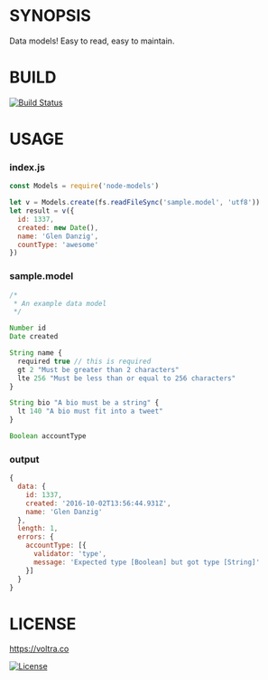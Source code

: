 # SYNOPSIS
Data models! Easy to read, easy to maintain.

# BUILD
[![Build Status](https://travis-ci.org/voltraco/node-models.svg)](https://travis-ci.org/voltraco/node-models)

# USAGE

### index.js
```js
const Models = require('node-models')

let v = Models.create(fs.readFileSync('sample.model', 'utf8'))
let result = v({
  id: 1337,
  created: new Date(),
  name: 'Glen Danzig',
  countType: 'awesome'
})
```

### sample.model
```js
/*
 * An example data model
 */

Number id
Date created

String name {
  required true // this is required
  gt 2 "Must be greater than 2 characters"
  lte 256 "Must be less than or equal to 256 characters"
}

String bio "A bio must be a string" {
  lt 140 "A bio must fit into a tweet"
}

Boolean accountType
```

### output

```js
{
  data: {
    id: 1337,
    created: '2016-10-02T13:56:44.931Z',
    name: 'Glen Danzig'
  },
  length: 1,
  errors: {
    accountType: [{
      validator: 'type',
      message: 'Expected type [Boolean] but got type [String]'
    }]
  }
}
```

# LICENSE

https://voltra.co

[![License](https://img.shields.io/npm/l/array.from.svg)](/LICENSE)

